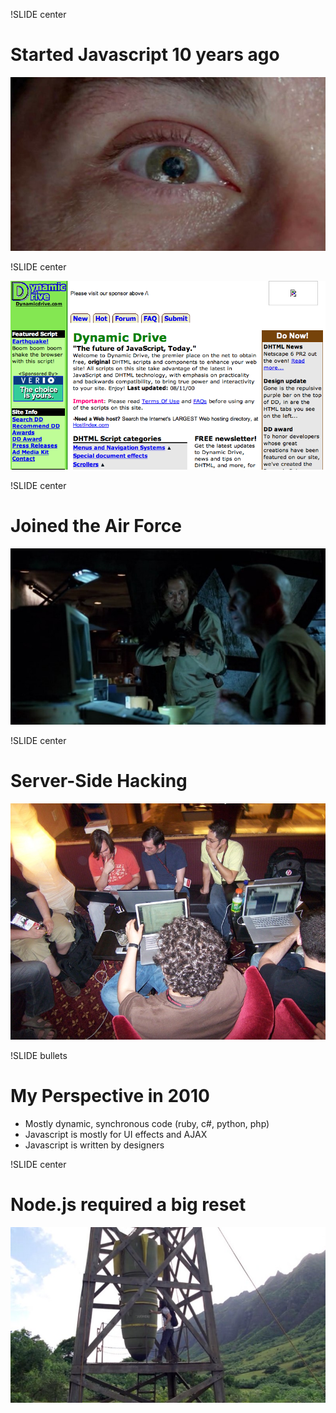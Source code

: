 !SLIDE center

# Started Javascript 10 years ago #

![jack](jack.jpg)

!SLIDE center

![dynamic drive](dd.png)

!SLIDE center

# Joined the Air Force #

![pushing the button](hatch.jpg)

!SLIDE center

# Server-Side Hacking #

[![hacking on mongrel with zed and _why](railsconf.jpeg)](http://www.flickr.com/photos/courtenay/176523889/)

!SLIDE bullets

# My Perspective in 2010 #

* Mostly dynamic, synchronous code (ruby, c#, python, php)
* Javascript is mostly for UI effects and AJAX
* Javascript is written by designers

!SLIDE center

# Node.js required a big reset #

![Jughead](jughead.jpg)